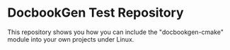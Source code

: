 # DocbookGen Test Repository

This repository shows you how you can include the "docbookgen-cmake" module
into your own projects under Linux.